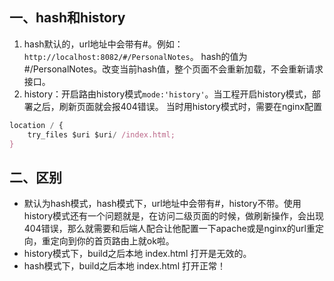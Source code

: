 ## 一、hash和history
1. hash默认的，url地址中会带有#。例如：`http://localhost:8082/#/PersonalNotes`。 hash的值为#/PersonalNotes。改变当前hash值，整个页面不会重新加载，不会重新请求接口。
2. history：开启路由history模式`mode:'history'`。当工程开启history模式，部署之后，刷新页面就会报404错误。
当时用history模式时，需要在nginx配置
```js
location / {
    try_files $uri $uri/ /index.html;
}
```
## 二、区别
* 默认为hash模式，hash模式下，url地址中会带有#，history不带。使用history模式还有一个问题就是，在访问二级页面的时候，做刷新操作，会出现404错误，那么就需要和后端人配合让他配置一下apache或是nginx的url重定向，重定向到你的首页路由上就ok啦。
* history模式下，build之后本地 index.html 打开是无效的。
* hash模式下，build之后本地 index.html 打开正常！